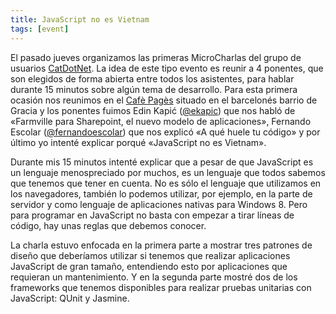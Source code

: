 ```yaml
---
title: JavaScript no es Vietnam
tags: [event]
---
```

El pasado jueves organizamos las primeras MicroCharlas del grupo de usuarios [CatDotNet](http://catdotnet.net/). La idea de este tipo evento es reunir a 4 ponentes, que son elegidos de forma abierta entre todos los asistentes, para hablar durante 15 minutos sobre algún tema de desarrollo. Para esta primera ocasión nos reunimos en el [Cafè Pagès](http://www.graciadivina.com/cafepages) situado en el barcelonés barrio de Gracia y los ponentes fuimos Edin Kapić ([@ekapic](http://www.twitter.com/ekapic)) que nos habló de «Farmville para Sharepoint, el nuevo modelo de aplicaciones», Fernando Escolar ([@fernandoescolar](http://www.twitter.com/fernandoescolar)) que nos explicó «A qué huele tu código» y por último yo intenté explicar porqué «JavaScript no es Vietnam».

Durante mis 15 minutos intenté explicar que a pesar de que JavaScript es un lenguaje menospreciado por muchos, es un lenguaje que todos sabemos que tenemos que tener en cuenta. No es sólo el lenguaje que utilizamos en los navegadores, también lo podemos utilizar, por ejemplo, en la parte de servidor y como lenguaje de aplicaciones nativas para Windows 8. Pero para programar en JavaScript no basta con empezar a tirar líneas de código, hay unas reglas que debemos conocer.

La charla estuvo enfocada en la primera parte a mostrar tres patrones de diseño que deberíamos utilizar si tenemos que realizar aplicaciones JavaScript de gran tamaño, entendiendo esto por aplicaciones que requieran un mantenimiento. Y en la segunda parte mostré dos de los frameworks que tenemos disponibles para realizar pruebas unitarias con JavaScript: QUnit y Jasmine.
